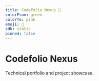 ```yaml
---
title: Codefolio Nexus 🚀
colorFrom: green
colorTo: pink
emoji: 🐳
sdk: static
pinned: false
---
```


# Codefolio Nexus

Technical portfolio and project showcase.
